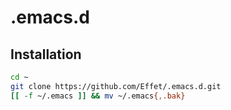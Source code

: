.emacs.d
========

## Installation

```bash
cd ~
git clone https://github.com/Effet/.emacs.d.git
[[ -f ~/.emacs ]] && mv ~/.emacs{,.bak}
```
